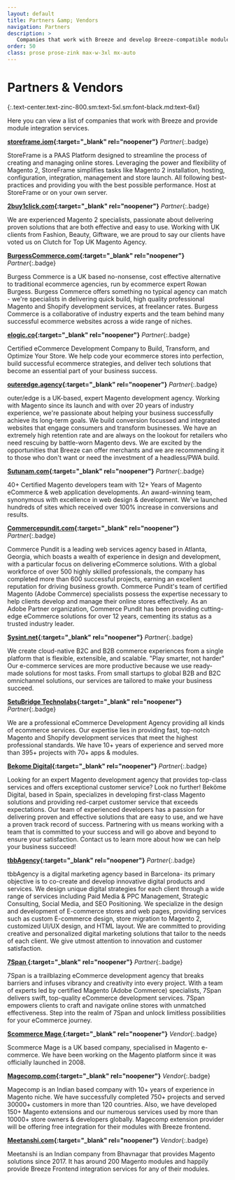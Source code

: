 ```yaml
---
layout: default
title: Partners &amp; Vendors
navigation: Partners
description: >
   Companies that work with Breeze and develop Breeze-compatible modules and themes
order: 50
class: prose prose-zink max-w-3xl mx-auto
---
```


# Partners & Vendors
{:.text-center.text-zinc-800.sm:text-5xl.sm:font-black.md:text-6xl}

Here you can view a list of companies that work with Breeze and provide
module integration services.

**[storeframe.iom](https://www.storeframe.io){:target="_blank" rel="noopener"}**
_Partner_{:.badge}

StoreFrame is a PAAS Platform designed to streamline the process of creating and managing online stores. Leveraging the power and flexibility of Magento 2, StoreFrame simplifies tasks like Magento 2 installation, hosting,  configuration, integration, management and store launch. All following best-practices and providing you with the best possible performance. Host at StoreFrame or on your own server. 


**[2buy1click.com](https://www.2buy1click.com/){:target="_blank" rel="noopener"}**
_Partner_{:.badge}

We are experienced Magento 2 specialists, passionate about delivering proven
solutions that are both effective and easy to use. Working with UK clients from
Fashion, Beauty, Giftware, we are proud to say our clients have voted us on
Clutch for Top UK Magento Agency.

**[BurgessCommerce.com](https://burgesscommerce.com/){:target="_blank" rel="noopener"}**
_Partner_{:.badge}

Burgess Commerce is a UK based no-nonsense, cost effective alternative to
traditional ecommerce agencies, run by ecommerce expert Rowan Burgess. Burgess
Commerce offers something no typical agency can match - we're specialists in
delivering quick build, high quality professional Magento and Shopify
development services, at freelancer rates. Burgess Commerce is a
collaborative of industry experts and the team behind many successful
ecommerce websites across a wide range of niches.

**[elogic.co](https://elogic.co/){:target="_blank" rel="noopener"}**
_Partner_{:.badge}

Certified eCommerce Development Company to Build, Transform, and Optimize Your Store. We help code your ecommerce stores into perfection, build successful ecommerce strategies, and deliver tech solutions that become an essential part of your business success.

**[outeredge.agency](https://outeredge.agency/){:target="_blank" rel="noopener"}**
_Partner_{:.badge}

outer/edge is a UK-based, expert Magento development agency. Working with Magento since its launch and with over 20 years of industry experience, we're passionate about helping your business successfully achieve its long-term goals. We build conversion focussed and integrated websites that engage consumers and transform businesses. We have an extremely high retention rate and are always on the lookout for retailers who need rescuing by battle-worn Magento devs. We are excited by the opportunities that Breeze can offer merchants and we are recommending it to those who don't want or need the investment of a headless/PWA build.

**[Sutunam.com](https://sutunam.com/){:target="_blank" rel="noopener"}**
_Partner_{:.badge}

40+ Certified Magento developers team with 12+ Years of Magento eCommerce & web application developments. An award-winning team, synonymous with excellence in web design & development. We've launched hundreds of sites which received over 100% increase in conversions and results.


**[Commercepundit.com](https://www.commercepundit.com/){:target="_blank" rel="noopener"}**
_Partner_{:.badge}

Commerce Pundit is a leading web services agency based in Atlanta, Georgia, which boasts a wealth of experience in design and development, with a particular focus on delivering eCommerce solutions. With a global workforce of over 500 highly skilled professionals, the company has completed more than 600 successful projects, earning an excellent reputation for driving business growth. Commerce Pundit's team of certified Magento (Adobe Commerce) specialists
possess the expertise necessary to help clients develop and manage their online stores effectively. As an Adobe Partner organization, Commerce Pundit has been providing cutting-edge eCommerce solutions for over 12 years, cementing its status as a trusted industry leader.

**[Sysint.net](https://sysint.net/){:target="_blank" rel="noopener"}**
_Partner_{:.badge}

We create cloud-native B2C and B2B commerce experiences from a single platform that is flexible, extensible, and scalable.  "Play smarter, not harder" Our e-commerce services are more productive because we use ready-made solutions for most tasks. From small startups to global B2B and B2C omnichannel solutions, our services are tailored to make your business succeed. 

**[SetuBridge Technolabs](https://www.setubridge.com/){:target="_blank" rel="noopener"}**
_Partner_{:.badge}

We are a professional eCommerce Development Agency providing all kinds of ecommerce services. Our expertise lies in providing fast, top-notch Magento and Shopify development services that meet the highest professional standards. We have  10+ years of experience and served more than 395+ projects with 70+ apps & modules. 

**[Bekome Digital](https://bekome.digital/){:target="_blank" rel="noopener"}**
_Partner_{:.badge}

Looking for an expert Magento development agency that provides top-class services and offers exceptional customer service? Look no further! Beköme Digital, based in Spain, specializes in developing first-class Magento solutions and providing red-carpet customer service that exceeds expectations. Our team of experienced developers has a passion for delivering proven and effective solutions that are easy to use, and we have a proven track record of success. Partnering with us means working with a team that is committed to your success and will go above and beyond to ensure your satisfaction. Contact us to learn more about how we can help your business succeed!

**[tbbAgency](https://tbb.agency){:target="_blank" rel="noopener"}**
_Partner_{:.badge}

tbbAgency is a digital marketing agency based in Barcelona- its primary objective is to co-create and develop innovative digital products and services. We design unique digital strategies for each client through a wide range of services including Paid Media & PPC Management, Strategic Consulting, Social Media, and SEO Positioning. We specialize in the design and development of E-commerce stores and web pages, providing services such as custom E-commerce design, store migration to Magento 2, customized UI/UX design, and HTML layout. We are committed to providing creative and personalized digital marketing solutions that tailor to the needs of each client. We give utmost attention to innovation and customer satisfaction.


**[7Span ](https://7span.com/){:target="_blank" rel="noopener"}**
_Partner_{:.badge}

7Span is a trailblazing eCommerce development agency that breaks barriers and infuses vibrancy and creativity into every project. With a team of experts led by certified Magento (Adobe Commerce) specialists, 7Span delivers swift, top-quality eCommerce development services. 7Span empowers clients to craft and navigate online stores with unmatched effectiveness. Step into the realm of 7Span and unlock limitless possibilities for your eCommerce journey.


**[Scommerce Mage ](https://www.scommerce-mage.com/){:target="_blank" rel="noopener"}**
_Vendor_{:.badge}

Scommerce Mage is a UK based company, specialised in Magento e-commerce. We have
been working on the Magento platform since it was officially launched in 2008.


**[Magecomp.com](https://magecomp.com/){:target="_blank" rel="noopener"}**
_Vendor_{:.badge}

Magecomp is an Indian based company with 10+ years of experience in Magento niche.
We have successfully completed 750+ projects and served 30000+ customers in more
than 120 countries. Also, we have developed 150+ Magento extensions and our
numerous services used by more than 10000+ store owners & developers globally. Magecomp extension provider will be offering free integration for their modules with Breeze frontend.

**[Meetanshi.com](https://meetanshi.com/){:target="_blank" rel="noopener"}**
_Vendor_{:.badge}

Meetanshi is an Indian company from Bhavnagar that provides Magento solutions
since 2017. It has around 200 Magento modules and happily provide Breeze Frontend
integration services for any of their modules.
